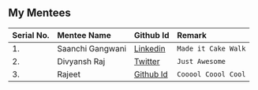 ## My Mentees

| Serial No. | Mentee Name | Github Id  | Remark |
|:--|:--|:--|:--|
| 1. | Saanchi Gangwani | [Linkedin](https://www.linkedin.com/in/saanchi-gangwani-b68002182/)  | `Made it Cake Walk`  |
| 2. | Divyansh Raj | [Twitter](https://twitter.com/divyanshraj04) | `Just Awesome` |
| 3. | Rajeet | [Github Id](https://github.com/Rajeet10)  | `Cooool Coool Cool` |